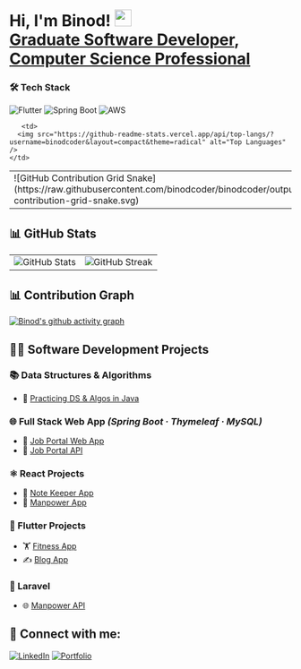 <h1>Hi, I'm Binod! <img src="https://media.giphy.com/media/hvRJCLFzcasrR4ia7z/giphy.gif" width="30px"/> <br/><a href="https://github.com/binodcoder">Graduate Software Developer</a>, <a href="https://www.linkedin.com/in/binodcoder/">Computer Science Professional</a></h1>







### 🛠️ Tech Stack
![Flutter](https://img.shields.io/badge/Flutter-%2302569B.svg?style=for-the-badge&logo=Flutter&logoColor=white)
![Spring Boot](https://img.shields.io/badge/Spring_Boot-6DB33F?style=for-the-badge&logo=spring&logoColor=white)
![AWS](https://img.shields.io/badge/AWS-%23FF9900.svg?style=for-the-badge&logo=amazon-aws&logoColor=white)


 <table>
   <tr>
   <td>
      ![GitHub Contribution Grid Snake](https://raw.githubusercontent.com/binodcoder/binodcoder/output/github-contribution-grid-snake.svg)
   </td>

    

       <td>
      <img src="https://github-readme-stats.vercel.app/api/top-langs/?username=binodcoder&layout=compact&theme=radical" alt="Top Languages" />
    </td>

   </tr>
   
 </table>


## 📊 GitHub Stats  

<div align="center">

<table>
  <tr>
    <td>
      <img src="https://github-readme-stats.vercel.app/api?username=binodcoder&show_icons=true&theme=radical" alt="GitHub Stats" />
    </td>
    <td>
      <img src="https://github-readme-streak-stats.herokuapp.com/?user=binodcoder&theme=radical" alt="GitHub Streak" />
    </td>
  
  </tr>
</table>

</div>



 

## 📊 Contribution Graph  

[![Binod's github activity graph](https://github-readme-activity-graph.vercel.app/graph?username=binodcoder&bg_color=0d1117&color=ffffff&line=5BCDEC&point=FFFFFF&area=true&hide_border=true)](https://github.com/binodcoder)




## 👨‍💻 Software Development Projects  

### 📚 Data Structures & Algorithms  
- 🔗 [Practicing DS & Algos in Java](https://github.com/binodcoder/core_java)

### 🌐 Full Stack Web App *(Spring Boot · Thymeleaf · MySQL)*  
- 🔗 [Job Portal Web App](https://github.com/binodcoder/7cs106_merokaam_web)  
- 🔗 [Job Portal API](https://github.com/binodcoder/7cs106_merokaam_api)

### ⚛️ React Projects  
- 📝 [Note Keeper App](https://github.com/binodcoder/keeper-app)  
- 🏢 [Manpower App](https://github.com/binodcoder/7CC005_react_merokam)

### 📱 Flutter Projects  
- 🏋️ [Fitness App](https://github.com/binodcoder/7cc002_fitness_app)  
- ✍️ [Blog App](https://github.com/binodcoder/7cc012_coursework)

### 🎯 Laravel  
- 🌐 [Manpower API](https://github.com/binodcoder/7cc005_laravel_merokam_api)


 

<h2> 🤳 Connect with me:</h2>

[![LinkedIn](https://img.shields.io/badge/LinkedIn-blue?style=for-the-badge&logo=linkedin)](https://linkedin.com/in/YOURUSERNAME)
[![Portfolio](https://img.shields.io/badge/Portfolio-%23000000.svg?style=for-the-badge&logo=firefox&logoColor=white)](https://yourportfolio.com)



 

<!--
**binodcoder/binodcoder** is a ✨ _special_ ✨ repository because its `README.md` (this file) appears on your GitHub profile.

Here are some ideas to get you started:

- 🔭 I’m currently working on ...
- 🌱 I’m currently learning ...
- 👯 I’m looking to collaborate on ...
- 🤔 I’m looking for help with ...
- 💬 Ask me about ...
- 📫 How to reach me: ...
- 😄 Pronouns: ...
- ⚡ Fun fact: ...
-->
